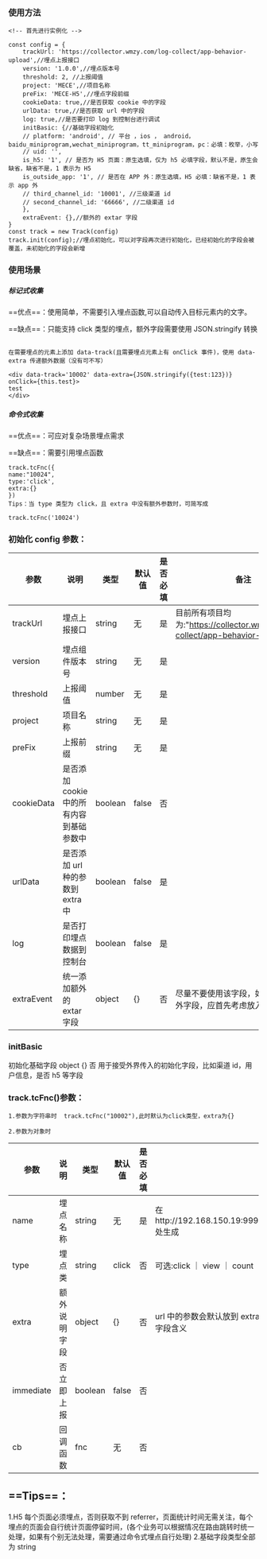 ### 使用方法

```
<!-- 首先进行实例化 -->

const config = {
    trackUrl: 'https://collector.wmzy.com/log-collect/app-behavior-upload',//埋点上报接口
    version: '1.0.0',//埋点版本号
    threshold: 2, //上报阈值
    project: 'MECE',//项目名称
    preFix: 'MECE-H5',//埋点字段前缀
    cookieData: true,//是否获取 cookie 中的字段
    urlData: true,//是否获取 url 中的字段
    log: true,//是否要打印 log 到控制台进行调试
    initBasic: {//基础字段初始化
    // platform: 'android', // 平台 ，ios ， android，baidu_miniprogram,wechat_miniprogram，tt_miniprogram，pc：必填：枚举，小写
    // uid: '',
    is_h5: '1', // 是否为 H5 页面：原生选填，仅为 h5 必填字段，默认不是，原生会缺省，缺省不是，1 表示为 H5
    is_outside_app: '1', // 是否在 APP 外：原生选填，H5 必填：缺省不是，1 表示 app 外
    // third_channel_id: '10001', //三级渠道 id
    // second_channel_id: '66666', //二级渠道 id
    },
    extraEvent: {},//额外的 extar 字段
}
const track = new Track(config)
track.init(config);//埋点初始化，可以对字段再次进行初始化，已经初始化的字段会被覆盖，未初始化的字段会新增
```

### 使用场景

##### 标记式收集

==优点==：使用简单，不需要引入埋点函数,可以自动传入目标元素内的文字。

==缺点==：只能支持 click 类型的埋点，额外字段需要使用 JSON.stringify 转换

```

在需要埋点的元素上添加 data-track(且需要埋点元素上有 onClick 事件)，使用 data-extra 传递额外数据（没有可不写）

<div data-track='10002' data-extra={JSON.stringify({test:123})} onClick={this.test}>
test
</div>
```

##### 命令式收集

==优点==：可应对复杂场景埋点需求

==缺点==：需要引用埋点函数

```
track.tcFnc({
name:"10024",
type:'click',
extra:{}
})
Tips：当 type 类型为 click，且 extra 中没有额外参数时，可简写成

track.tcFnc('10024')
```

### 初始化 config 参数：

| 参数       | 说明                                     | 类型    | 默认值 | 是否必填 | 备注                                                                          |
| ---------- | ---------------------------------------- | ------- | ------ | -------- | ----------------------------------------------------------------------------- |
| trackUrl   | 埋点上报接口                             | string  | 无     | 是       | 目前所有项目均为:"https://collector.wmzy.com/log-collect/app-behavior-upload" |
| version    | 埋点组件版本号                           | string  | 无     | 是       |
| threshold  | 上报阈值                                 | number  | 无     | 是       |
| project    | 项目名称                                 | string  | 无     | 是       |
| preFix     | 上报前缀                                 | string  | 无     | 是       |
| cookieData | 是否添加 cookie 中的所有内容到基础参数中 | boolean | false  | 否       |
| urlData    | 是否添加 url 种的参数到 extra 中         | boolean | false  | 是       |
| log        | 是否打印埋点数据到控制台                 | boolean | false  | 是       |
| extraEvent | 统一添加额外的 extar 字段                | object  | {}     | 否       | 尽量不要使用该字段，如果有通用的额外字段，应首先考虑放入基础字段中            |

### initBasic

初始化基础字段 object {} 否 用于接受外界传入的初始化字段，比如渠道 id，用户信息，是否 h5 等字段

### track.tcFnc()参数：

```
1.参数为字符串时  track.tcFnc("10002"),此时默认为click类型，extra为{}

2.参数为对象时
```

| 参数      | 说明         | 类型    | 默认值 | 是否必填 | 备注                                                                    |
| --------- | ------------ | ------- | ------ | -------- | ----------------------------------------------------------------------- |
| name      | 埋点名称     | string  | 无     | 是       | 在http://192.168.150.19:9999/index/buried_point/buriedpoint/add/处生成  |
| type      | 埋点类       | string  | click  | 否       | 可选:click ｜ view ｜ count                                             |
| extra     | 额外说明字段 | object  | {}     | 否       | url 中的参数会默认放到 extra 中，如有必要，在埋点文档中解释说明字段含义 |
| immediate | 否立即上报   | boolean | false  | 否       |                                                                         |
| cb        | 回调函数     | fnc     | 无     | 否       |                                                                         |

## ==Tips==：

1.H5 每个页面必须埋点，否则获取不到 referrer，页面统计时间无需关注，每个埋点的页面会自行统计页面停留时间，(各个业务可以根据情况在路由跳转时统一处理，如果有个别无法处理，需要通过命令式埋点自行处理)
2.基础字段类型全部为 string
